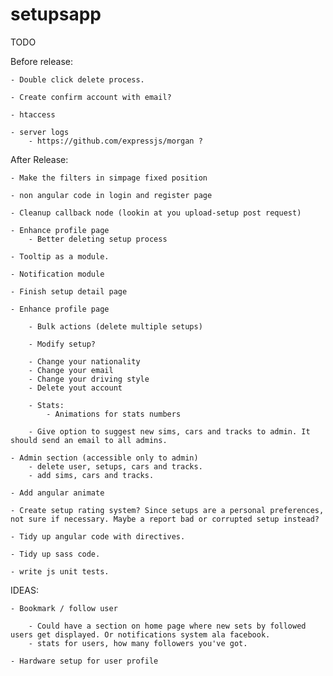 setupsapp
============

TODO

Before release:

    - Double click delete process.

    - Create confirm account with email?

    - htaccess

    - server logs
        - https://github.com/expressjs/morgan ?


After Release:

    - Make the filters in simpage fixed position

    - non angular code in login and register page

    - Cleanup callback node (lookin at you upload-setup post request)

    - Enhance profile page
        - Better deleting setup process

    - Tooltip as a module.

    - Notification module

    - Finish setup detail page

    - Enhance profile page

        - Bulk actions (delete multiple setups)

        - Modify setup?

        - Change your nationality
        - Change your email
        - Change your driving style
        - Delete yout account

        - Stats:
            - Animations for stats numbers

        - Give option to suggest new sims, cars and tracks to admin. It should send an email to all admins.

    - Admin section (accessible only to admin)
        - delete user, setups, cars and tracks.
        - add sims, cars and tracks.

    - Add angular animate

    - Create setup rating system? Since setups are a personal preferences, not sure if necessary. Maybe a report bad or corrupted setup instead?

    - Tidy up angular code with directives.

    - Tidy up sass code.

    - write js unit tests.


IDEAS:

    - Bookmark / follow user

        - Could have a section on home page where new sets by followed users get displayed. Or notifications system ala facebook.
        - stats for users, how many followers you've got.

    - Hardware setup for user profile